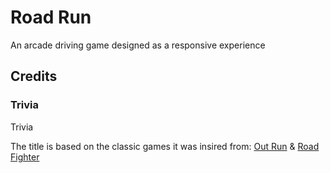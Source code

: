 # Road Run

An arcade driving game designed as a responsive experience


## Credits

### Trivia

Trivia

The title is based on the classic games it was insired from: [Out Run](https://en.wikipedia.org/wiki/Out_Run) & [Road Fighter](https://en.wikipedia.org/wiki/Road_Fighter)

